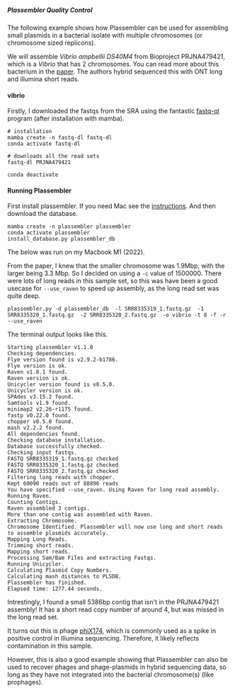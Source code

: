 ##### Plassembler Quality Control

The following example shows how Plassembler can be used for assembling small plasmids in a bacterial isolate with multiple chromosomes (or chromosome sized replicons).

We will assemble _Vibrio ampbellii DS40M4_ from Bioproject PRJNA479421, which is a _Vibrio_ that has 2 chromosomes. You can read more about this bacterium in the [paper](https://www.ncbi.nlm.nih.gov/pmc/articles/PMC6346181/). The authors hybrid sequenced this with ONT long and illumina short reads. 

#### vibrio

Firstly, I downloaded the fastqs from the SRA using the fantastic [fastq-ql](https://github.com/rpetit3/fastq-dl) program (after installation with mamba).

```
# installation
mamba create -n fastq-dl fastq-dl
conda activate fastq-dl

# downloads all the read sets
fastq-dl PRJNA479421	

conda deactivate
```

#### Running Plassembler 

First install plassembler. If you need Mac see the [instructions](https://github.com/gbouras13/plassembler#installation).
And then download the database.

```
mamba create -n plassembler plassembler 
conda activate plassembler
install_database.py plassembler_db
```

The below was run on my Macbook M1 (2022).

From the paper, I knew that the smaller chromosome was 1.9Mbp, with the larger being 3.3 Mbp. So I decided on using  a `-c` value of 1500000. There were lots of long reads in this sample set, so this was have been a good usecase for `--use_raven` to speed up assembly, as the long read set was quite deep.


```
plassembler.py -d plassembler_db  -l SRR8335319_1.fastq.gz  -1 SRR8335320_1.fastq.gz  -2 SRR8335320_2.fastq.gz  -o vibrio -t 8 -f -r --use_raven

```
The terminal output looks like this.
```
Starting plassembler v1.1.0
Checking dependencies.
Flye version found is v2.9.2-b1786.
Flye version is ok.
Raven v1.8.1 found.
Raven version is ok.
Unicycler version found is v0.5.0.
Unicycler version is ok.
SPAdes v3.15.2 found.
Samtools v1.9 found.
minimap2 v2.26-r1175 found.
fastp v0.22.0 found.
chopper v0.5.0 found.
mash v2.2.2 found.
All dependencies found.
Checking database installation.
Database successfully checked.
Checking input fastqs.
FASTQ SRR8335319_1.fastq.gz checked
FASTQ SRR8335320_1.fastq.gz checked
FASTQ SRR8335320_2.fastq.gz checked
Filtering long reads with chopper.
Kept 60090 reads out of 88896 reads
You have specified --use_raven. Using Raven for long read assembly.
Running Raven.
Counting Contigs.
Raven assembled 3 contigs.
More than one contig was assembled with Raven.
Extracting Chromosome.
Chromosome Identified. Plassembler will now use long and short reads to assemble plasmids accurately.
Mapping Long Reads.
Trimming short reads.
Mapping short reads.
Processing Sam/Bam Files and extracting Fastqs.
Running Unicycler.
Calculating Plasmid Copy Numbers.
Calculating mash distances to PLSDB.
Plassembler has finished.
Elapsed time: 1277.44 seconds.
```

Intrestingly, I found a small 5386bp contig that isn't in the PRJNA479421 assembly! It has a short read copy number of around 4, but was missed in the long read set. 

It turns out this is phage [phiX174](https://en.wikipedia.org/wiki/Phi_X_174), which is commonly used as a spike in positive control in Illumina sequencing. Therefore, it likely reflects contamination in this sample.

However, this is also a good example showing that Plassembler can also be used to recover phages and phage-plasmids in hybrid sequencing data, so long as they have not integrated into the bacterial chromosome(s) (like prophages).
